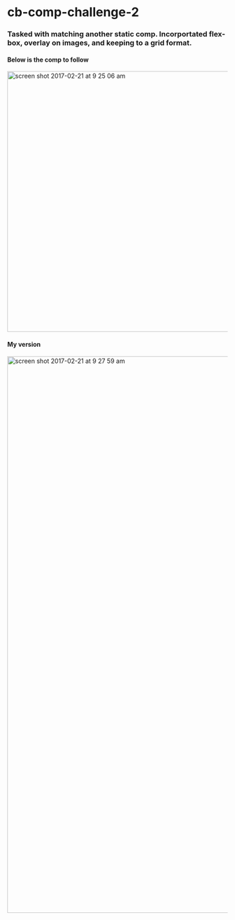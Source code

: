 # cb-comp-challenge-2

### Tasked with matching another static comp. Incorportated flex-box, overlay on images, and keeping to a grid format. 

#### Below is the comp to follow
<img width="595" alt="screen shot 2017-02-21 at 9 25 06 am" src="https://cloud.githubusercontent.com/assets/18603030/23173870/d3628e8e-f817-11e6-8175-c1d08f35bf93.png">


#### My version 
<img width="1271" alt="screen shot 2017-02-21 at 9 27 59 am" src="https://cloud.githubusercontent.com/assets/18603030/23173984/2a73b428-f818-11e6-850a-d49fbbb9353c.png">



